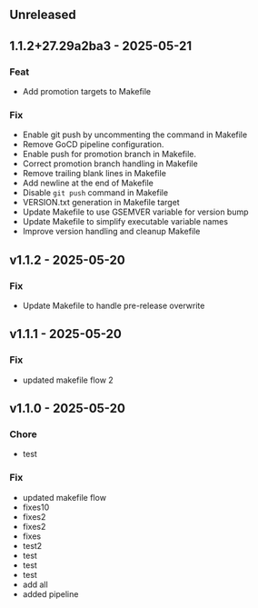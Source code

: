 ## Unreleased


## 1.1.2+27.29a2ba3 - 2025-05-21
### Feat
- Add promotion targets to Makefile

### Fix
- Enable git push by uncommenting the command in Makefile
- Remove GoCD pipeline configuration.
- Enable push for promotion branch in Makefile.
- Correct promotion branch handling in Makefile
- Remove trailing blank lines in Makefile
- Add newline at the end of Makefile
- Disable `git push` command in Makefile
- VERSION.txt generation in Makefile target
- Update Makefile to use GSEMVER variable for version bump
- Update Makefile to simplify executable variable names
- Improve version handling and cleanup Makefile


## v1.1.2 - 2025-05-20
### Fix
- Update Makefile to handle pre-release overwrite


## v1.1.1 - 2025-05-20
### Fix
- updated makefile flow 2


## v1.1.0 - 2025-05-20
### Chore
- test

### Fix
- updated makefile flow
- fixes10
- fixes2
- fixes2
- fixes
- test2
- test
- test
- test
- add all
- added pipeline

